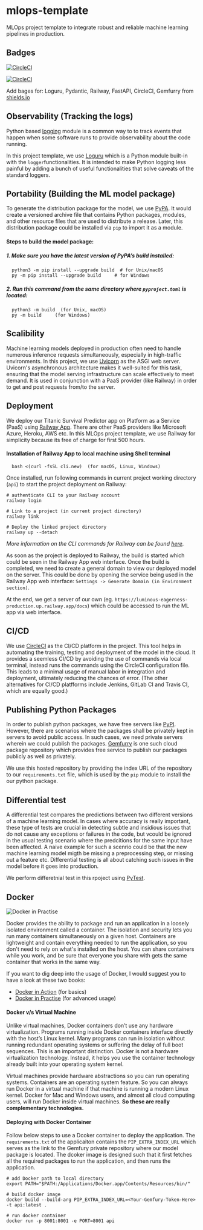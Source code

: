 # mlops-template
MLOps project template to integrate robust and reliable machine learning pipelines in production.


## Badges

[![CircleCI](https://dl.circleci.com/status-badge/img/gh/shashankag14/mlops-template/tree/main.svg?style=svg)](https://dl.circleci.com/status-badge/redirect/gh/shashankag14/mlops-template/tree/main)

[![CircleCI](https://dl.circleci.com/insights-snapshot/gh/shashankag14/mlops-template/main/deploy_pipeline/badge.svg?window=30d)](https://app.circleci.com/insights/github/shashankag14/mlops-template/workflows/deploy_pipeline/overview?branch=main&reporting-window=last-30-days&insights-snapshot=true)

Add bages for: Loguru, Pydantic, Railway, FastAPI, CircleCI, Gemfurry from [shields.io](https://shields.io/)

## Observability (Tracking the logs)
Python based [logging](https://docs.python.org/3/library/logging.html) module is a common way to to track events that happen when some software runs to provide observability about the code running. 

In this project template, we use [Loguru](https://loguru.readthedocs.io/en/stable/) which is a Python module built-in with the `logger`functionalities. It is intended to make Python logging less painful by adding a bunch of useful functionalities that solve caveats of the standard loggers. 

## Portability (Building the ML model package)
To generate the distribution package for the model, we use [PyPA](https://packaging.python.org/en/latest/). It would create a versioned archive file that contains Python packages, modules, and other resource files that are used to distribute a release. Later, this distribution package could be installed via `pip` to import it as a module.

#### Steps to build the model package:
##### 1. Make sure you have the latest version of PyPA’s build installed:

```
  python3 -m pip install --upgrade build  # for Unix/macOS
  py -m pip install --upgrade build     # for Windows
```

##### 2. Run this command from the same directory where `pyproject.toml` is located:

```
  python3 -m build  (for Unix, macOS)
  py -m build     (for Windows)
```
## Scalibility
Machine learning models deployed in production often need to handle numerous inference requests simultaneously, especially in high-traffic environments. In this project, we use [Uvicorn](https://www.uvicorn.org/) as the ASGI web server. Uvicorn's asynchronous architecture makes it well-suited for this task, ensuring that the model serving infrastructure can scale effectively to meet demand. It is used in conjunction with a PaaS provider (like Railway) in order to get and post requests from/to the server. 

## Deployment
We deploy our Titanic Survival Predictor app on Platform as a Service (PaaS) using [Railway App](https://railway.app/). There are other PaaS providers like Microsoft Azure, Heroku, AWS etc. In this MLOps project template, we use Railway for simplicity because its free of charge for first 500 hours.


#### Installation of Railway App to local machine using Shell terminal

```
  bash <(curl -fsSL cli.new)  (for macOS, Linux, Windows)
```

Once installed, run following commands in current project working directory (`api`) to start the project deployment on Railway:

```
# authenticate CLI to your Railway account
railway login

# Link to a project (in current project directory)
railway link

# Deploy the linked project directory
railway up --detach
```

_More information on the CLI commands for Railway can be found [here](https://docs.railway.app/guides/cli#authenticating-with-the-cli)._

As soon as the project is deployed to Railway, the build is started which could be seen in the Railway App web interface. Once the build is completed, we need to create a general domain to view our deployed model on the server. This could be done by opening the service being used in the Railway App web interface: `Settings -> Generate Domain (in Environment section)`. 

At the end, we get a server of our own (eg. `https://luminous-eagerness-production.up.railway.app/docs`) which could be accessed to run the ML app via web interface. 

## CI/CD 
We use [CircleCI](https://circleci.com/product/) as the CI/CD platform in the project. This tool helps in automating the training, testing and deployment of the model in the cloud. It provides a seemless CI/CD by avoiding the use of commands via local terminal, instead runs the commands using the CircleCI configuration file. This leads to a minimal usage of manual labor in integration and deployment, ultimately reducing the chances of error. (The other alternatives for CI/CD platfforms include Jenkins, GitLab CI and Travis CI, which are equally good.)

## Publishing Python Packages
In order to publish python packages, we have free servers like [PyPI](https://pypi.org/). However, there are scenarios where the packages shall be privately kept in servers to avoid public access. In such cases, we need private servers wherein we could publish the packages. [Gemfurry](https://gemfury.com/) is one such cloud package repository which provides free service to publish our packages publicly as well as privately. 

We use this hosted repository by providing the index URL of the repository to our `requirements.txt` file, which is used by the `pip` module to install the our python package.

## Differential test
A differential test compares the predictions between two different versions of a machine learning model. In cases where accuracy is really important, these type of tests are crucial in detecting subtle and insidious issues that do not cause any exceptions or failures in the code, but vcould be ignored in the usual testing scenario where the predcitions for the same input have been affected. A naive example for such a scenrio could be that the new machine learning model migth be missing a preprocessing step, or missing out a feature etc. Differential testing is all about catching such issues in the model before it goes into production. 

We perform differetnial test in this rpoject using [PyTest](https://docs.pytest.org/en/latest/how-to/mark.html).

## Docker
![Docker in Practise](https://drek4537l1klr.cloudfront.net/miell/Figures/01fig02_alt.jpg)

Docker provides the ability to package and run an application in a loosely isolated environment called a container. The isolation and security lets you run many containers simultaneously on a given host. Containers are lightweight and contain everything needed to run the application, so you don't need to rely on what's installed on the host. You can share containers while you work, and be sure that everyone you share with gets the same container that works in the same way.

If you want to dig deep into the usage of Docker, I would suggest you to have a look at these two books:
  - [Docker in Action](https://livebook.manning.com/book/docker-in-action-second-edition/) (for basics)
  - [Docker in Practise](https://livebook.manning.com/book/docker-in-practice/) (for advanced usage)

#### Docker v/s Virtual Machine
Unlike virtual machines, Docker containers don’t use any hardware virtualization. Programs running inside Docker containers interface directly with the host’s Linux kernel. Many programs can run in isolation without running redundant operating systems or suffering the delay of full boot sequences. This is an important distinction. Docker is not a hardware virtualization technology. Instead, it helps you use the container technology already built into your operating system kernel.

Virtual machines provide hardware abstractions so you can run operating systems. Containers are an operating system feature. So you can always run Docker in a virtual machine if that machine is running a modern Linux kernel. Docker for Mac and Windows users, and almost all cloud computing users, will run Docker inside virtual machines. **So these are really complementary technologies.**

#### Deploying with Docker Container
Follow below steps to use a Dcoker container to deploy the application. The `requirements.txt` of the applicaiton contains the `PIP_EXTRA_INDEX_URL` which serves as the link to the Gemfury private repository where our model package is located. The dcoker image is designed such that it first fetches all the required packages to run the application, and then runs the application. 

```
# add Docker path to local directory
export PATH="$PATH:/Applications/Docker.app/Contents/Resources/bin/"

# build docker image
docker build --build-arg PIP_EXTRA_INDEX_URL=<Your-Gemfury-Token-Here> -t api:latest .

# run docker container
docker run -p 8001:8001 -e PORT=8001 api 
```